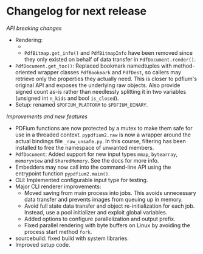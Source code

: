 <!-- SPDX-FileCopyrightText: 2023 geisserml <geisserml@gmail.com> -->
<!-- SPDX-License-Identifier: CC-BY-4.0 -->

<!-- Main list character: dash (-) -->

# Changelog for next release

*API breaking changes*
- Rendering:
  * <!-- TODO PdfDocument.render() -->
  * `PdfBitmap.get_info()` and `PdfBitmapInfo` have been removed since they only existed on behalf of data transfer in `PdfDocument.render()`.
- `PdfDocument.get_toc()`: Replaced bookmark namedtuples with method-oriented wrapper classes `PdfBookmark` and `PdfDest`,
  so callers may retrieve only the properties they actually need. This is closer to pdfium's original API and exposes the underlying raw objects.
  Also provide signed count as-is rather than needlessly splitting it in two variables (unsigned int `n_kids` and bool `is_closed`).
- Setup: renamed `$PDFIUM_PLATFORM` to `$PDFIUM_BINARY`.

*Improvements and new features*
- PDFium functions are now protected by a mutex to make them safe for use in a threaded context.
  `pypdfium2.raw` is now a wrapper around the actual bindings file `_raw_unsafe.py`.
  In this course, filtering has been installed to free the namespace of unwanted members.
- `PdfDocument`: Added support for new input types `mmap`, `bytearray`, `memoryview` and `SharedMemory`. See the docs for more info.
- Embedders may now call into the command-line API using the entrypoint function `pypdfium2.main()`.
- CLI: Implemented configurable input type for testing.
- Major CLI renderer improvements:
  * Moved saving from main process into jobs. This avoids unnecessary data transfer and prevents images from queuing up in memory.
  * Avoid full state data transfer and object re-initialization for each job. Instead, use a pool initializer and exploit global variables.
  * Added options to configure parallelization and output prefix.
  * Fixed parallel rendering with byte buffers on Linux by avoiding the process start method `fork`.
- sourcebuild: fixed build with system libraries.
- Improved setup code.
